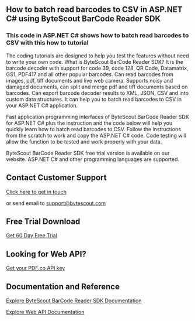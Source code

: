 ## How to batch read barcodes to CSV in ASP.NET C# using ByteScout BarCode Reader SDK

### This code in ASP.NET C# shows how to batch read barcodes to CSV with this how to tutorial

The coding tutorials are designed to help you test the features without need to write your own code. What is ByteScout BarCode Reader SDK? It is the barcode decoder with support for code 39, code 128, QR Code, Datamatrix, GS1, PDF417 and all other popular barcodes. Can read barcodes from images, pdf, tiff documents and live web camera. Supports noisy and damaged documents, can split and merge pdf and tiff documents based on barcodes. Can export barcode decoder results to XML, JSON, CSV and into custom data structures. It can help you to batch read barcodes to CSV in your ASP.NET C# application.

Fast application programming interfaces of ByteScout BarCode Reader SDK for ASP.NET C# plus the instruction and the code below will help you quickly learn how to batch read barcodes to CSV. Follow the instructions from the scratch to work and copy the ASP.NET C# code. Code testing will allow the function to be tested and work properly with your data.

ByteScout BarCode Reader SDK free trial version is available on our website. ASP.NET C# and other programming languages are supported.

## Contact Customer Support

[Click here to get in touch](https://bytescout.zendesk.com/hc/en-us/requests/new?subject=ByteScout%20BarCode%20Reader%20SDK%20Question)

or send email to [support@bytescout.com](mailto:support@bytescout.com?subject=ByteScout%20BarCode%20Reader%20SDK%20Question) 

## Free Trial Download

[Get 60 Day Free Trial](https://bytescout.com/download/web-installer?utm_source=github-readme)

## Looking for Web API? 

[Get your PDF.co API key](https://pdf.co/documentation/api?utm_source=github-readme)

## Documentation and Reference

[Explore ByteScout BarCode Reader SDK Documentation](https://bytescout.com/documentation/index.html?utm_source=github-readme)

[Explore Web API Documentation](https://pdf.co/documentation/api?utm_source=github-readme)
